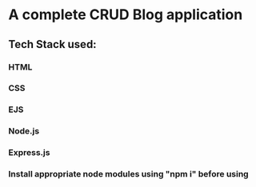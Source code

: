 # A complete CRUD Blog application

## Tech Stack used:
### HTML
### CSS
### EJS
### Node.js
### Express.js

### Install appropriate node modules using "npm i" before using
